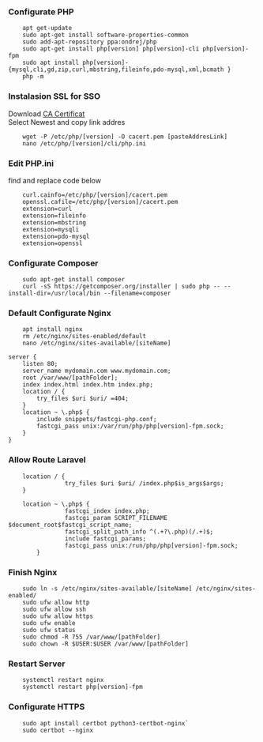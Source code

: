 ### Configurate PHP

```
    apt get-update
    sudo apt-get install software-properties-common
    sudo add-apt-repository ppa:ondrej/php
    sudo apt-get install php[version] php[version]-cli php[version]-fpm
    sudo apt install php[version]-{mysql,cli,gd,zip,curl,mbstring,fileinfo,pdo-mysql,xml,bcmath }
    php -m
```
### Instalasion SSL for SSO
Download <a href='https://curl.se/docs/caextract.html'>CA Certificat</a> 
<br>
Select Newest and copy link addres
<br>

```
    wget -P /etc/php/[version] -O cacert.pem [pasteAddresLink] 
    nano /etc/php/[version]/cli/php.ini
```
### Edit PHP.ini
find and replace code below
```
    curl.cainfo=/etc/php/[version]/cacert.pem
    openssl.cafile=/etc/php/[version]/cacert.pem
    extension=curl
    extension=fileinfo
    extension=mbstring
    extension=mysqli
    extension=pdo-mysql
    extension=openssl
```

### Configurate Composer

```
    sudo apt-get install composer
    curl -sS https://getcomposer.org/installer | sudo php -- --install-dir=/usr/local/bin --filename=composer
```

### Default Configurate Nginx

```
    apt install nginx
    rm /etc/nginx/sites-enabled/default
    nano /etc/nginx/sites-available/[siteName]
```

```
server {
    listen 80;
    server_name mydomain.com www.mydomain.com;
    root /var/www/[pathFolder];
    index index.html index.htm index.php;
    location / {
        try_files $uri $uri/ =404;
    }
    location ~ \.php$ {
        include snippets/fastcgi-php.conf;
        fastcgi_pass unix:/var/run/php/php[version]-fpm.sock;
    }
}
```

### Allow Route Laravel

```
    location / {
                try_files $uri $uri/ /index.php$is_args$args;
    }
```

```
    location ~ \.php$ {
                fastcgi_index index.php;
                fastcgi_param SCRIPT_FILENAME $document_root$fastcgi_script_name;
                fastcgi_split_path_info ^(.+?\.php)(/.+)$;
                include fastcgi_params;
                fastcgi_pass unix:/run/php/php[version]-fpm.sock;
        }
```

### Finish Nginx

```
    sudo ln -s /etc/nginx/sites-available/[siteName] /etc/nginx/sites-enabled/
    sudo ufw allow http
    sudo ufw allow ssh
    sudo ufw allow https
    sudo ufw enable
    sudo ufw status
    sudo chmod -R 755 /var/www/[pathFolder]
    sudo chown -R $USER:$USER /var/www/[pathFolder]
```

### Restart Server

```
    systemctl restart nginx
    systemctl restart php[version]-fpm
```

### Configurate HTTPS

```
    sudo apt install certbot python3-certbot-nginx`
    sudo certbot --nginx
```
